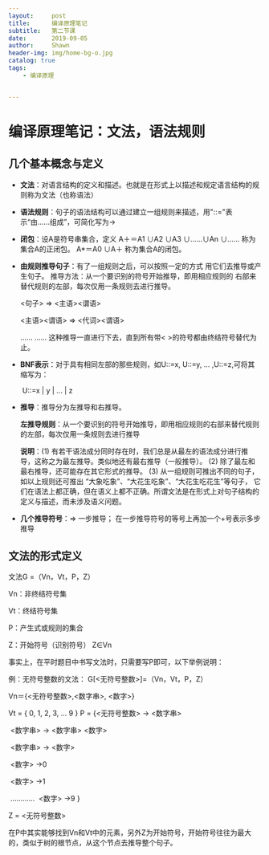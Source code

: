 ```yaml
---
layout:     post
title:      编译原理笔记
subtitle:   第二节课
date:       2019-09-05
author:     Shawn
header-img: img/home-bg-o.jpg
catalog: true
tags:
    - 编译原理


---
```


# 编译原理笔记：文法，语法规则

## 几个基本概念与定义

- **文法**：对语言结构的定义和描述。也就是在形式上以描述和规定语言结构的规则称为文法（也称语法）

- **语法规则**：句子的语法结构可以通过建立一组规则来描述，用"::="表示“由......组成”，可简化写为->

- **闭包**：设A是符号串集合，定义 A＋＝A1 ∪A2 ∪A3 ∪……∪An ∪…… 称为集合A的正闭包。
  A*＝A0 ∪A＋ 称为集合A的闭包。

- **由规则推导句子**：有了一组规则之后，可以按照一定的方式 用它们去推导或产生句子。
  推导方法：从一个要识别的符号开始推导，即用相应规则的 右部来替代规则的左部，每次仅用一条规则去进行推导。

  <句子> => <主语><谓语> 

  <主语><谓语> => <代词><谓语> 

  …… ……
  这种推导一直进行下去，直到所有带< >的符号都由终结符号替代为止。

- **BNF表示**：对于具有相同左部的那些规则，如U::=x, U::=y, ... ,U::=z,可将其缩写为：

  ​														U::=x \| y \| ... \| z

- **推导**：推导分为左推导和右推导。

  **左推导规则**：从一个要识别的符号开始推导，即用相应规则的右部来替代规则的左部，每次仅用一条规则去进行推导

  **说明**：(1) 有若干语法成分同时存在时，我们总是从最左的语法成分进行推导，这称之为最左推导。类似地还有最右推导（一般推导）。 (2) 除了最左和最右推导，还可能存在其它形式的推导。 (3) 从一组规则可推出不同的句子，如以上规则还可推出 “大象吃象”、“大花生吃象”、“大花生吃花生”等句子， 它们在语法上都正确，但在语义上都不正确。所谓文法是在形式上对句子结构的定义与描述，而未涉及语义问题。

- **几个推导符号**：=> 一步推导；   在一步推导符号的等号上再加一个+号表示多步推导

## 文法的形式定义

文法G =（Vn，Vt，P，Z） 

Vn：非终结符号集 

Vt：终结符号集 

P：产生式或规则的集合 

Z：开始符号（识别符号） Z∈Vn

事实上，在平时题目中书写文法时，只需要写P即可，以下举例说明：

例：无符号整数的文法： G[<无符号整数>]=（Vn，Vt，P，Z） 

Vn＝{<无符号整数>,<数字串>, <数字>} 

Vt = { 0, 1, 2, 3, … 9 }
P = {<无符号整数> → <数字串> 

​		<数字串> → <数字串> <数字>

​		<数字串> → <数字> 

​		<数字> →0 

​		<数字> →1 

​		…………
​		<数字> →9 } 

Z = <无符号整数>

在P中其实能够找到Vn和Vt中的元素，另外Z为开始符号，开始符号往往为最大的，类似于树的根节点，从这个节点去推导整个句子。